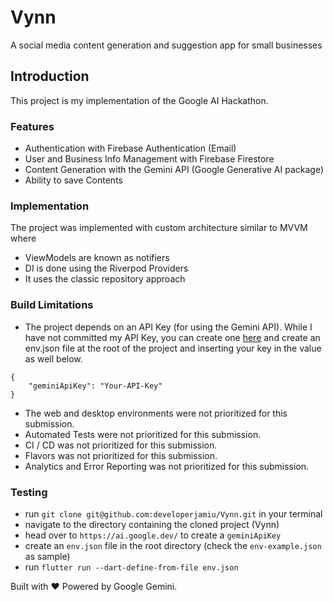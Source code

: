 # Vynn

A social media content generation and suggestion app for small businesses

## Introduction

This project is my implementation of the Google AI Hackathon.

### Features

- Authentication with Firebase Authentication (Email)
- User and Business Info Management with Firebase Firestore
- Content Generation with the Gemini API (Google Generative AI package)
- Ability to save Contents

### Implementation

The project was implemented with custom architecture similar to MVVM where
- ViewModels are known as notifiers
- DI is done using the Riverpod Providers
- It uses the classic repository approach

### Build Limitations

- The project depends on an API Key (for using the Gemini API). While I have not committed my API Key, you can create one [here](https://aistudio.google.com/app/apikey) and create an env.json file at the root of the project and inserting your key in the value as well below.
```
{
    "geminiApiKey": "Your-API-Key"
}
```
- The web and desktop environments were not prioritized for this submission.
- Automated Tests were not prioritized for this submission.
- CI / CD was not prioritized for this submission.
- Flavors was not prioritized for this submission.
- Analytics and Error Reporting was not prioritized for this submission.

### Testing
- run `git clone git@github.com:developerjamiu/Vynn.git` in your terminal
- navigate to the directory containing the cloned project (Vynn)
- head over to `https://ai.google.dev/` to create a `geminiApiKey`
- create an `env.json` file in the root directory (check the `env-example.json` as sample)
- run `flutter run --dart-define-from-file env.json`

Built with ❤️ Powered by Google Gemini.